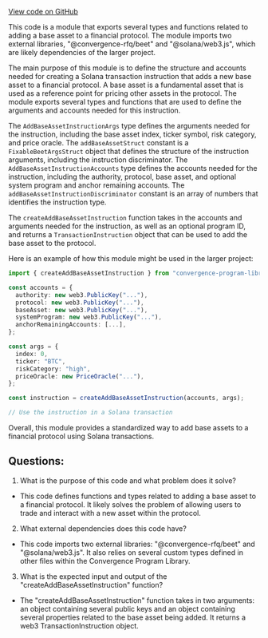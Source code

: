[View code on GitHub](https://github.com/convergence-rfq/convergence-program-library/rfq/js/generated/instructions/addBaseAsset.d.ts)

This code is a module that exports several types and functions related to adding a base asset to a financial protocol. The module imports two external libraries, "@convergence-rfq/beet" and "@solana/web3.js", which are likely dependencies of the larger project.

The main purpose of this module is to define the structure and accounts needed for creating a Solana transaction instruction that adds a new base asset to a financial protocol. A base asset is a fundamental asset that is used as a reference point for pricing other assets in the protocol. The module exports several types and functions that are used to define the arguments and accounts needed for this instruction.

The `AddBaseAssetInstructionArgs` type defines the arguments needed for the instruction, including the base asset index, ticker symbol, risk category, and price oracle. The `addBaseAssetStruct` constant is a `FixableBeetArgsStruct` object that defines the structure of the instruction arguments, including the instruction discriminator. The `AddBaseAssetInstructionAccounts` type defines the accounts needed for the instruction, including the authority, protocol, base asset, and optional system program and anchor remaining accounts. The `addBaseAssetInstructionDiscriminator` constant is an array of numbers that identifies the instruction type.

The `createAddBaseAssetInstruction` function takes in the accounts and arguments needed for the instruction, as well as an optional program ID, and returns a `TransactionInstruction` object that can be used to add the base asset to the protocol.

Here is an example of how this module might be used in the larger project:

```typescript
import { createAddBaseAssetInstruction } from "convergence-program-library";

const accounts = {
  authority: new web3.PublicKey("..."),
  protocol: new web3.PublicKey("..."),
  baseAsset: new web3.PublicKey("..."),
  systemProgram: new web3.PublicKey("..."),
  anchorRemainingAccounts: [...],
};

const args = {
  index: 0,
  ticker: "BTC",
  riskCategory: "high",
  priceOracle: new PriceOracle("..."),
};

const instruction = createAddBaseAssetInstruction(accounts, args);

// Use the instruction in a Solana transaction
```

Overall, this module provides a standardized way to add base assets to a financial protocol using Solana transactions.
## Questions: 
 1. What is the purpose of this code and what problem does it solve?
- This code defines functions and types related to adding a base asset to a financial protocol. It likely solves the problem of allowing users to trade and interact with a new asset within the protocol.

2. What external dependencies does this code have?
- This code imports two external libraries: "@convergence-rfq/beet" and "@solana/web3.js". It also relies on several custom types defined in other files within the Convergence Program Library.

3. What is the expected input and output of the "createAddBaseAssetInstruction" function?
- The "createAddBaseAssetInstruction" function takes in two arguments: an object containing several public keys and an object containing several properties related to the base asset being added. It returns a web3 TransactionInstruction object.